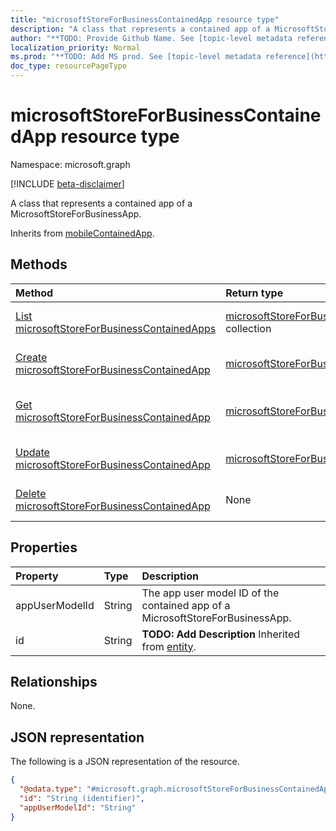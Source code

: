 ```yaml
---
title: "microsoftStoreForBusinessContainedApp resource type"
description: "A class that represents a contained app of a MicrosoftStoreForBusinessApp."
author: "**TODO: Provide Github Name. See [topic-level metadata reference](https://msgo.azurewebsites.net/add/document/guidelines/metadata.html#topic-level-metadata)**"
localization_priority: Normal
ms.prod: "**TODO: Add MS prod. See [topic-level metadata reference](https://msgo.azurewebsites.net/add/document/guidelines/metadata.html#topic-level-metadata)**"
doc_type: resourcePageType
---
```


# microsoftStoreForBusinessContainedApp resource type

Namespace: microsoft.graph

[!INCLUDE [beta-disclaimer](../../includes/beta-disclaimer.md)]

A class that represents a contained app of a MicrosoftStoreForBusinessApp.


Inherits from [mobileContainedApp](../resources/mobilecontainedapp.md).

## Methods
|Method|Return type|Description|
|:---|:---|:---|
|[List microsoftStoreForBusinessContainedApps](../api/microsoftstoreforbusinesscontainedapp-list.md)|[microsoftStoreForBusinessContainedApp](../resources/microsoftstoreforbusinesscontainedapp.md) collection|Get a list of the [microsoftStoreForBusinessContainedApp](../resources/microsoftstoreforbusinesscontainedapp.md) objects and their properties.|
|[Create microsoftStoreForBusinessContainedApp](../api/microsoftstoreforbusinesscontainedapp-create.md)|[microsoftStoreForBusinessContainedApp](../resources/microsoftstoreforbusinesscontainedapp.md)|Create a new [microsoftStoreForBusinessContainedApp](../resources/microsoftstoreforbusinesscontainedapp.md) object.|
|[Get microsoftStoreForBusinessContainedApp](../api/microsoftstoreforbusinesscontainedapp-get.md)|[microsoftStoreForBusinessContainedApp](../resources/microsoftstoreforbusinesscontainedapp.md)|Read the properties and relationships of a [microsoftStoreForBusinessContainedApp](../resources/microsoftstoreforbusinesscontainedapp.md) object.|
|[Update microsoftStoreForBusinessContainedApp](../api/microsoftstoreforbusinesscontainedapp-update.md)|[microsoftStoreForBusinessContainedApp](../resources/microsoftstoreforbusinesscontainedapp.md)|Update the properties of a [microsoftStoreForBusinessContainedApp](../resources/microsoftstoreforbusinesscontainedapp.md) object.|
|[Delete microsoftStoreForBusinessContainedApp](../api/microsoftstoreforbusinesscontainedapp-delete.md)|None|Deletes a [microsoftStoreForBusinessContainedApp](../resources/microsoftstoreforbusinesscontainedapp.md) object.|

## Properties
|Property|Type|Description|
|:---|:---|:---|
|appUserModelId|String|The app user model ID of the contained app of a MicrosoftStoreForBusinessApp.|
|id|String|**TODO: Add Description** Inherited from [entity](../resources/entity.md).|

## Relationships
None.

## JSON representation
The following is a JSON representation of the resource.
<!-- {
  "blockType": "resource",
  "keyProperty": "id",
  "@odata.type": "microsoft.graph.microsoftStoreForBusinessContainedApp",
  "baseType": "microsoft.graph.mobileContainedApp",
  "openType": false
}
-->
``` json
{
  "@odata.type": "#microsoft.graph.microsoftStoreForBusinessContainedApp",
  "id": "String (identifier)",
  "appUserModelId": "String"
}
```

